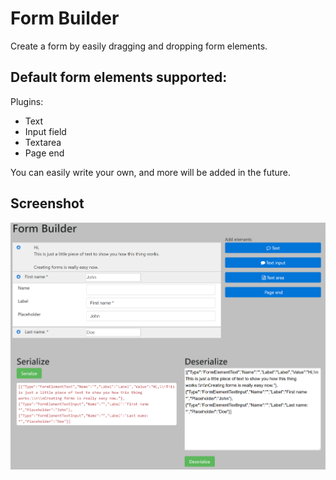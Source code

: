 # Form Builder
Create a form by easily dragging and dropping form elements.

Default form elements supported:
---
Plugins:
- Text
- Input field
- Textarea
- Page end

You can easily write your own, and more will be added in the future.

Screenshot
---
![Screenshot](screenshot.png)